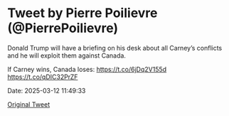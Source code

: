 # Tweet by Pierre Poilievre (@PierrePoilievre)

Donald Trump will have a briefing on his desk about all Carney’s conflicts and he will exploit them against Canada.

If Carney wins, Canada loses: https://t.co/6jDq2V155d https://t.co/qDIC32PrZF

Date: 2025-03-12 11:49:33

[Original Tweet](https://x.com/PierrePoilievre/status/1899789858115121273)
